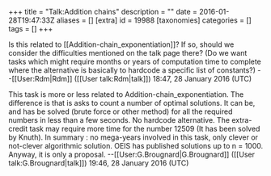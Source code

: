 +++
title = "Talk:Addition chains"
description = ""
date = 2016-01-28T19:47:33Z
aliases = []
[extra]
id = 19988
[taxonomies]
categories = []
tags = []
+++

Is this related to [[Addition-chain_exponentiation]]? If so, should we consider the difficulties mentioned on the talk page there? (Do we want tasks which might require months or years of computation time to complete where the alternative is basically to hardcode a specific list of constants?) --[[User:Rdm|Rdm]] ([[User talk:Rdm|talk]]) 18:47, 28 January 2016 (UTC)

This task is more or less related to Addition-chain_exponentiation. The difference is that is asks to count a number of optimal solutions. It can be, and has be solved (brute force or other method) for all the required numbers in less than a few seconds. No hardcode alternative. The extra-credit task may require more time for the number 12509 (It has been solved by Knuth). In summary : no mega-years involved in this task, only clever or not-clever algorithmic solution. OEIS has published solutions up to n = 1000.  Anyway, it is only a proposal.  --[[User:G.Brougnard|G.Brougnard]] ([[User talk:G.Brougnard|talk]]) 19:46, 28 January 2016 (UTC)
